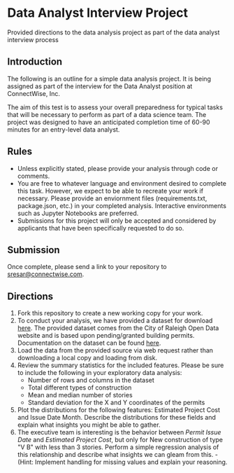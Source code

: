 # Data Analyst Interview Project
Provided directions to the data analysis project as part of the data analyst interview process

## Introduction
The following is an outline for a simple data analysis project. It is being assigned as part of the interview for the Data Analyst position at ConnectWise, Inc.

The aim of this test is to assess your overall preparedness for typical tasks that will be necessary to perform as part of a data science team. The project was designed to have an anticipated completion time of 60-90 minutes for an entry-level data analyst.

## Rules

* Unless explicitly stated, please provide your analysis through code or comments.
* You are free to whatever language and environment desired to complete this task. However, we expect to be able to recreate your work if necessary. Please provide an enviornment files (requirements.txt, package.json, etc.) in your completed analysis. Interactive environments such as Jupyter Notebooks are preferred.
* Submissions for this project will only be accepted and considered by applicants that have been specifically requested to do so.

## Submission
Once complete, please send a link to your repository to [sresar@connectwise.com](mailto:sresar@connectwise.com).

## Directions

1. Fork this repository to create a new working copy for your work.
1. To conduct your analysis, we have provided a dataset for download [here](https://s3.amazonaws.com/cc-analytics-datasets/Building_Permits.csv). The provided dataset comes from the City of Raleigh Open Data website and is based upon pending/granted building permits. Documentation on the dataset can be found [here](http://data-ral.opendata.arcgis.com/datasets/building-permits).
1. Load the data from the provided source via web request rather than downloading a local copy and loading from disk.
1. Review the summary statistics for the included features. Please be sure to include the following in your exploratory data analysis:
   - Number of rows and columns in the dataset
   - Total different types of construction
   - Mean and median number of stories
   - Standard deviation for the X and Y coordinates of the permits
1. Plot the distributions for the following features: Estimated Project Cost and Issue Date Month. Describe the distributions for these fields and explain what insights you might be able to gather.
1. The executive team is interesting is the behavior between _Permit Issue Date_ and _Estimated Project Cost_, but only for New construction of type "V  B" with less than 3 stories. Perform a simple regression analysis of this relationship and describe what insights we can gleam from this. -(Hint: Implement handling for missing values and explain your reasoning. 
